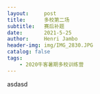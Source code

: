 ```yaml
---
layout:     post
title:      多校第二场
subtitle:   赛后补题
date:       2021-5-25
author:     Henri Jambo
header-img: img/IMG_2830.JPG
catalog: false
tags:
    - 2020牛客暑期多校训练营
---
```


asdasd

